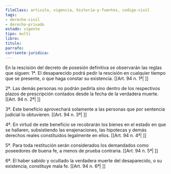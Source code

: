 ```yaml
---
fileClass: articulo, vigencia, historia-y-fuentes, codigo-civil
tags:
- derecho-civil
- derecho-privado
estado: vigente
tipo: multi
libro:
titulo:
parrafo:
corriente-juridica:
---
```

En la rescisión del decreto de posesión definitiva se observarán las reglas que siguen: 1ª. El desaparecido podrá pedir la rescisión en cualquier tiempo que se presente, o que haga constar su existencia. [[Art. 94 n. 1ª| ]]

2ª. Las demás personas no podrán pedirla sino dentro de los respectivos plazos de prescripción contados desde la fecha de la verdadera muerte. [[Art. 94 n. 2ª| ]]

3ª. Este beneficio aprovechará solamente a las personas que por sentencia judicial lo obtuvieren. [[Art. 94 n. 3ª| ]]

4ª. En virtud de este beneficio se recobrarán los bienes en el estado en que se hallaren, subsistiendo las enajenaciones, las hipotecas y demás derechos reales constituidos legalmente en ellos. [[Art. 94 n. 4ª| ]]

5ª. Para toda restitución serán considerados los demandados como poseedores de buena fe, a menos de prueba contraria. [[Art. 94 n. 5ª| ]]

6ª. El haber sabido y ocultado la verdadera muerte del desaparecido, o su existencia, constituye mala fe. [[Art. 94 n. 6ª| ]]